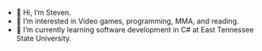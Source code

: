 - 👋 Hi, I’m Steven.
- 👀 I’m interested in Video games, programming, MMA, and reading.
- 🌱 I’m currently learning software development in C# at East Tennessee State University.
<!---
Womboi/Womboi is a ✨ special ✨ repository because its `README.md` (this file) appears on your GitHub profile.
You can click the Preview link to take a look at your changes.
--->
